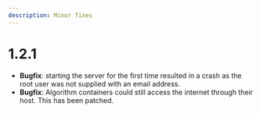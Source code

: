 ```yaml
---
description: Minor fixes
---
```


# 1.2.1

* **Bugfix**: starting the server for the first time resulted in a crash as the root user was not supplied with an email address.
* **Bugfix**: Algorithm containers could still access the internet through their host. This has been patched.



